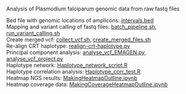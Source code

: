 
Analysis of Plasmodium falciparum genomic data from raw fastq files

Bed file with genomic locations of amplicons: [intervals.bed](https://github.com/leenvh/EMAGEN/blob/main/intervals.bed)<br />
Mapping and variant calling of fastq files: [batch_pipeline.sh](https://github.com/leenvh/EMAGEN/blob/main/batch_pipeline.sh), [run_variant_calling.sh](https://github.com/leenvh/EMAGEN/blob/main/run_variant_calling.sh)<br />
Create merged vcf: [collect_vcf.sh](https://github.com/leenvh/EMAGEN/blob/main/collect_vcf.sh), [create_merged_files.sh](https://github.com/leenvh/EMAGEN/blob/main/create_merged_files.sh)<br />
Re-align CRT haplotype: [realign-crt-haplotype.py](https://github.com/leenvh/EMAGEN/blob/main/realign-crt-haplotype.py)<br />
Principal component analysis: [analyse_vcf_EMAGEN.py](https://github.com/leenvh/EMAGEN/blob/main/analyse_vcf_EMAGEN.py), [analyse_vcf_project.py](https://github.com/leenvh/EMAGEN/blob/main/analyse_vcf_project.py)<br />
Haplotype network: [Haplotype_network_script.R](https://github.com/leenvh/EMAGEN/blob/main/Haplotype_network_script.R)<br />
Haplotype correlation analysis: [Haplotype_corr_test.R](https://github.com/leenvh/EMAGEN/blob/main/Haplotype_corr_test.R) <br />
Heatmap NGS results: [MakingHeatmapOutline.ipynb](https://github.com/leenvh/EMAGEN/blob/main/MakingHeatmapOutline.ipynb) <br /> 
Heatmap coverage data: [MakingCoverageHeatmapOutline.ipynb](https://github.com/leenvh/EMAGEN/blob/main/MakingCoverageHeatmapOutline.ipynb) <br /> 

